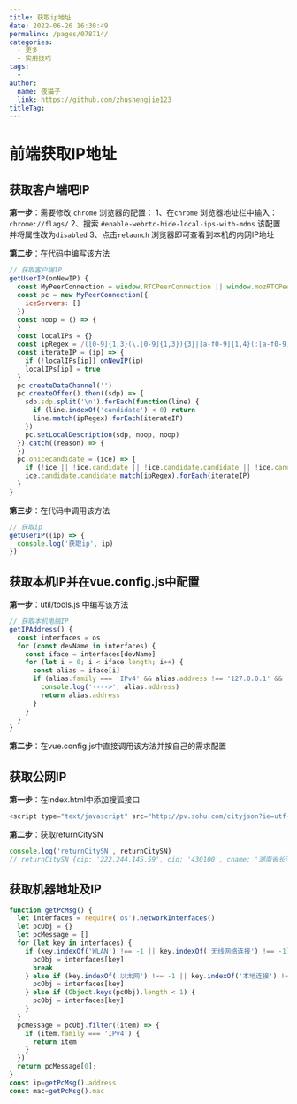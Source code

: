 ```yaml
---
title: 获取ip地址
date: 2022-06-26 16:30:49
permalink: /pages/078714/
categories:
  - 更多
  - 实用技巧
tags:
  - 
author: 
  name: 夜猫子
  link: https://github.com/zhushengjie123
titleTag: 
---
```

# 前端获取IP地址

## 获取客户端吧IP

**第一步**：需要修改 `chrome` 浏览器的配置：
1、在`chrome` 浏览器地址栏中输入：`chrome://flags/`
2、搜索 `#enable-webrtc-hide-local-ips-with-mdns` 该配置 并将属性改为`disabled`
3、点击`relaunch` 浏览器即可查看到本机的内网IP地址

**第二步**：在代码中编写该方法

```js
// 获取客户端IP
getUserIP(onNewIP) {
  const MyPeerConnection = window.RTCPeerConnection || window.mozRTCPeerConnection || window.webkitRTCPeerConnection
  const pc = new MyPeerConnection({
    iceServers: []
  })
  const noop = () => {
  }
  const localIPs = {}
  const ipRegex = /([0-9]{1,3}(\.[0-9]{1,3}){3}|[a-f0-9]{1,4}(:[a-f0-9]{1,4}){7})/g
  const iterateIP = (ip) => {
    if (!localIPs[ip]) onNewIP(ip)
    localIPs[ip] = true
  }
  pc.createDataChannel('')
  pc.createOffer().then((sdp) => {
    sdp.sdp.split('\n').forEach(function(line) {
      if (line.indexOf('candidate') < 0) return
      line.match(ipRegex).forEach(iterateIP)
    })
    pc.setLocalDescription(sdp, noop, noop)
  }).catch((reason) => {
  })
  pc.onicecandidate = (ice) => {
    if (!ice || !ice.candidate || !ice.candidate.candidate || !ice.candidate.candidate.match(ipRegex)) return
    ice.candidate.candidate.match(ipRegex).forEach(iterateIP)
  }
}
```

**第三步**：在代码中调用该方法

```js
// 获取ip
getUserIP((ip) => {
  console.log('获取ip', ip)
})
```

## 获取本机IP并在vue.config.js中配置

**第一步**：util/tools.js 中编写该方法

```js
// 获取本机电脑IP
getIPAddress() {
  const interfaces = os
  for (const devName in interfaces) {
    const iface = interfaces[devName]
    for (let i = 0; i < iface.length; i++) {
      const alias = iface[i]
      if (alias.family === 'IPv4' && alias.address !== '127.0.0.1' && !alias.internal) {
        console.log('---->', alias.address)
        return alias.address
      }
    }
  }
}
```

**第二步**：在vue.config.js中直接调用该方法并按自己的需求配置

## 获取公网IP

**第一步**：在index.html中添加搜狐接口

```js
<script type="text/javascript" src="http://pv.sohu.com/cityjson?ie=utf-8"></script>
```

**第二步**：获取returnCitySN

```js
console.log('returnCitySN', returnCitySN)
// returnCitySN {cip: '222.244.145.59', cid: '430100', cname: '湖南省长沙市'}
```

## 获取机器地址及IP

~~~js
function getPcMsg() {
  let interfaces = require('os').networkInterfaces()
  let pcObj = {}
  let pcMessage = []
  for (let key in interfaces) {
    if (key.indexOf('WLAN') !== -1 || key.indexOf('无线网络连接') !== -1) {
      pcObj = interfaces[key]
      break
    } else if (key.indexOf('以太网') !== -1 || key.indexOf('本地连接') !== -1) {
      pcObj = interfaces[key]
    } else if (Object.keys(pcObj).length < 1) {
      pcObj = interfaces[key]
    }
  }
  pcMessage = pcObj.filter((item) => {
    if (item.family === 'IPv4') {
      return item
    }
  })
  return pcMessage[0];
}
const ip=getPcMsg().address
const mac=getPcMsg().mac
~~~

